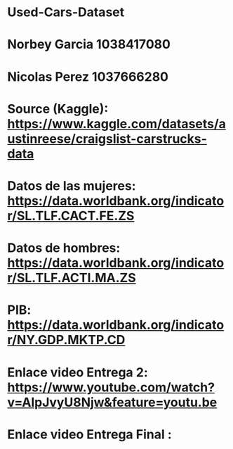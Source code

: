 # Used-Cars-Dataset
# Norbey Garcia 1038417080
# Nicolas Perez 1037666280
# Source (Kaggle): https://www.kaggle.com/datasets/austinreese/craigslist-carstrucks-data

# Datos de las mujeres: https://data.worldbank.org/indicator/SL.TLF.CACT.FE.ZS
# Datos de hombres: https://data.worldbank.org/indicator/SL.TLF.ACTI.MA.ZS
# PIB: https://data.worldbank.org/indicator/NY.GDP.MKTP.CD
# Enlace video Entrega 2: https://www.youtube.com/watch?v=AlpJvyU8Njw&feature=youtu.be
# Enlace video Entrega Final :
